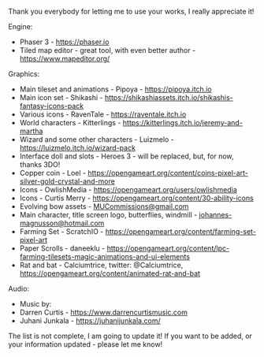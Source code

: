 Thank you everybody for letting me to use your works, I really appreciate it!

Engine:
- Phaser 3 - https://phaser.io
- Tiled map editor - great tool, with even better author - https://www.mapeditor.org/

Graphics:
- Main tileset and animations - Pipoya - https://pipoya.itch.io
- Main icon set - Shikashi - https://shikashiassets.itch.io/shikashis-fantasy-icons-pack
- Various icons - RavenTale - https://raventale.itch.io
- World characters - Kitterlings - https://kitterlings.itch.io/jeremy-and-martha
- Wizard and some other characters - Luizmelo - https://luizmelo.itch.io/wizard-pack
- Interface doll and slots - Heroes 3 - will be replaced, but, for now, thanks 3DO!
- Copper coin - Loel - https://opengameart.org/content/coins-pixel-art-silver-gold-crystal-and-more
- Icons - OwlishMedia - https://opengameart.org/users/owlishmedia
- Icons - Curtis Merry - https://opengameart.org/content/30-ability-icons
- Evolving bow assets - MUCommissions@gmail.com
- Main character, title screen logo, butterflies, windmill - johannes-magnusson@hotmail.com
- Farming Set - ScratchIO - https://opengameart.org/content/farming-set-pixel-art
- Paper Scrolls - daneeklu - https://opengameart.org/content/lpc-farming-tilesets-magic-animations-and-ui-elements
- Rat and bat - Calciumtrice, twitter: @Calciumtrice, https://opengameart.org/content/animated-rat-and-bat

Audio:
- Music by: 
- Darren Curtis - https://www.darrencurtismusic.com
- Juhani Junkala - https://juhanijunkala.com/

The list is not complete, I am going to update it! If you want to be added, or your information updated - please let me know!
